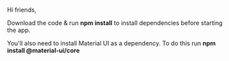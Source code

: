 Hi friends,

Download the code & run **npm install** to install dependencies before starting the app.

You'll also need to install Material UI as a dependency. To do this run **npm install @material-ui/core**
